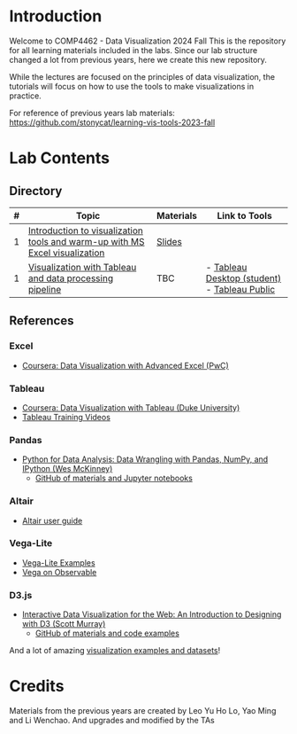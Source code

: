 # Introduction
Welcome to COMP4462 - Data Visualization 2024 Fall
This is the repository for all learning materials included in the labs. Since our lab structure changed a lot from previous years, here we create this new repository.

While the lectures are focused on the principles of data visualization, the tutorials will focus on how to use the tools to make visualizations in practice.

For reference of previous years lab materials: 
https://github.com/stonycat/learning-vis-tools-2023-fall

# Lab Contents
## Directory

| # | Topic | Materials | Link to Tools |
| - | - | - | - |
| 1 | [Introduction to visualization tools and warm-up with MS Excel visualization](./tutorial01) | [Slides](https://shorturl.at/h5S3C) ||
| 1 | [Visualization with Tableau and data processing pipeline](./tutorial02) | TBC | - [Tableau Desktop (student)](https://www.tableau.com/academic/students) - [Tableau Public](https://public.tableau.com) |

## References

### Excel
- [Coursera: Data Visualization with Advanced Excel (PwC)](https://www.coursera.org/learn/advanced-excel)

### Tableau
- [Coursera: Data Visualization with Tableau (Duke University)](https://www.coursera.org/learn/analytics-tableau)
- [Tableau Training Videos](https://www.tableau.com/learn/training)

### Pandas
- [Python for Data Analysis: Data Wrangling with Pandas, NumPy, and IPython (Wes McKinney)](https://www.amazon.com/dp/1449319793)
  - [GitHub of materials and Jupyter notebooks](https://github.com/wesm/pydata-book)

### Altair
- [Altair user guide](https://altair-viz.github.io/user_guide/data.html)

### Vega-Lite
- [Vega-Lite Examples](https://vega.github.io/vega-lite/examples/)
- [Vega on Observable](https://observablehq.com/@vega)

### D3.js
- [Interactive Data Visualization for the Web: An Introduction to Designing with D3 (Scott Murray)](https://alignedleft.com/work/d3-book-2e)
  - [GitHub of materials and code examples](https://github.com/alignedleft/d3-book)

And a lot of amazing [visualization examples and datasets](./tutorial03)!

# Credits
Materials from the previous years are created by Leo Yu Ho Lo, Yao Ming and Li Wenchao.
And upgrades and modified by the TAs
